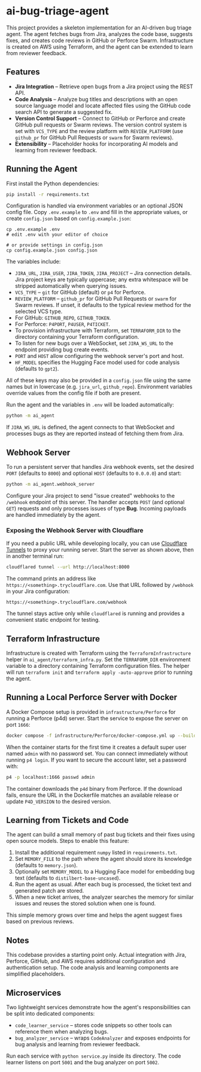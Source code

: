 # ai-bug-triage-agent

This project provides a skeleton implementation for an AI-driven bug triage agent. The agent fetches bugs from Jira, analyzes the code base, suggests fixes, and creates code reviews in GitHub or Perforce Swarm. Infrastructure is created on AWS using Terraform, and the agent can be extended to learn from reviewer feedback.


## Features
- **Jira Integration** – Retrieve open bugs from a Jira project using the REST API.
- **Code Analysis** – Analyze bug titles and descriptions with an open source language model and locate affected files using the GitHub code search API to generate a suggested fix.
- **Version Control Support** – Connect to GitHub or Perforce and create GitHub
  pull requests or Swarm reviews. The version control system is set with
  `VCS_TYPE` and the review platform with `REVIEW_PLATFORM` (use `github_pr` for
  GitHub Pull Requests or `swarm` for Swarm reviews).
- **Extensibility** – Placeholder hooks for incorporating AI models and learning from reviewer feedback.

## Running the Agent

First install the Python dependencies:

```bash
pip install -r requirements.txt
```

Configuration is handled via environment variables or an optional JSON config
file. Copy `.env.example` to `.env` and fill in the appropriate values, or
create `config.json` based on `config.example.json`:

```
cp .env.example .env
# edit .env with your editor of choice

# or provide settings in config.json
cp config.example.json config.json
```

The variables include:

- `JIRA_URL`, `JIRA_USER`, `JIRA_TOKEN`, `JIRA_PROJECT` – Jira connection details.
  Jira project keys are typically uppercase; any extra whitespace will be
  stripped automatically when querying issues.
- `VCS_TYPE` – `git` for GitHub (default) or `p4` for Perforce.
- `REVIEW_PLATFORM` – `github_pr` for GitHub Pull Requests or `swarm` for Swarm
  reviews. If unset, it defaults to the typical review method for the selected
  VCS type.
- For GitHub: `GITHUB_REPO`, `GITHUB_TOKEN`.
- For Perforce: `P4PORT`, `P4USER`, `P4TICKET`.
- To provision infrastructure with Terraform, set `TERRAFORM_DIR` to the
  directory containing your Terraform configuration.
- To listen for new bugs over a WebSocket, set `JIRA_WS_URL` to the
  endpoint providing bug create events.
- `PORT` and `HOST` allow configuring the webhook server's port and host.
- `HF_MODEL` specifies the Hugging Face model used for code analysis (defaults to `gpt2`).

All of these keys may also be provided in a `config.json` file using the same
names but in lowercase (e.g. `jira_url`, `github_repo`). Environment variables
override values from the config file if both are present.


Run the agent and the variables in `.env` will be loaded automatically:

```bash
python -m ai_agent
```

If `JIRA_WS_URL` is defined, the agent connects to that WebSocket and
processes bugs as they are reported instead of fetching them from Jira.

## Webhook Server

To run a persistent server that handles Jira webhook events, set the desired
`PORT` (defaults to `8000`) and optional `HOST` (defaults to `0.0.0.0`) and
start:

```bash
python -m ai_agent.webhook_server
```

Configure your Jira project to send "issue created" webhooks to the `/webhook`
endpoint of this server. The handler accepts `POST` (and optional `GET`) requests
and only processes issues of type **Bug**. Incoming payloads are handled
immediately by the agent.

### Exposing the Webhook Server with Cloudflare

If you need a public URL while developing locally, you can use
[Cloudflare Tunnels](https://developers.cloudflare.com/cloudflare-one/connections/connect-apps/)
to proxy your running server. Start the server as shown above, then in another
terminal run:

```bash
cloudflared tunnel --url http://localhost:8000
```

The command prints an address like `https://<something>.trycloudflare.com`.
Use that URL followed by `/webhook` in your Jira configuration:

```
https://<something>.trycloudflare.com/webhook
```

The tunnel stays active only while `cloudflared` is running and provides a
convenient static endpoint for testing.


## Terraform Infrastructure

Infrastructure is created with Terraform using the
`TerraformInfrastructure` helper in `ai_agent/terraform_infra.py`. Set the
`TERRAFORM_DIR` environment variable to a directory containing Terraform
configuration files. The helper will run `terraform init` and `terraform apply
-auto-approve` prior to running the agent.

## Running a Local Perforce Server with Docker

A Docker Compose setup is provided in `infrastructure/Perforce` for running a
Perforce (p4d) server. Start the service to expose the server on port `1666`:

```bash
docker compose -f infrastructure/Perforce/docker-compose.yml up --build -d
```

When the container starts for the first time it creates a default super user
named `admin` with no password set. You can connect immediately without running
`p4 login`. If you want to secure the account later, set a password with:

```bash
p4 -p localhost:1666 passwd admin
```

The container downloads the `p4d` binary from Perforce. If the download fails, ensure the URL in the Dockerfile matches an available release or update `P4D_VERSION` to the desired version.

## Learning from Tickets and Code

The agent can build a small memory of past bug tickets and their fixes using open source models.
Steps to enable this feature:

1. Install the additional requirement `numpy` listed in `requirements.txt`.
2. Set `MEMORY_FILE` to the path where the agent should store its knowledge (defaults to `memory.json`).
3. Optionally set `MEMORY_MODEL` to a Hugging Face model for embedding bug text (defaults to `distilbert-base-uncased`).
4. Run the agent as usual. After each bug is processed, the ticket text and generated patch are stored.
5. When a new ticket arrives, the analyzer searches the memory for similar issues and reuses the stored solution when one is found.

This simple memory grows over time and helps the agent suggest fixes based on previous reviews.

## Notes
This codebase provides a starting point only. Actual integration with Jira, Perforce, GitHub, and AWS requires additional configuration and authentication setup. The code analysis and learning components are simplified placeholders.


## Microservices

Two lightweight services demonstrate how the agent's responsibilities can be split into dedicated components:

- `code_learner_service` – stores code snippets so other tools can reference them when analyzing bugs.
- `bug_analyzer_service` – wraps `CodeAnalyzer` and exposes endpoints for bug analysis and learning from reviewer feedback.

Run each service with `python service.py` inside its directory. The code learner listens on port `5001` and the bug analyzer on port `5002`.
